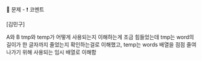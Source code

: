 :memo: 문제 -  :exclamation: 코멘트

[김민구]

A와 B
tmp와 temp가 어떻게 사용되는지 이해하는게 조금 힘들었는데
tmp는 word의 길이가 한 글자까지 줄었는지 확인하는걸로 이해했고,
temp는 words 배열을 점점 줄여나가기 위해 사용되는 임시 배열로 이해함
